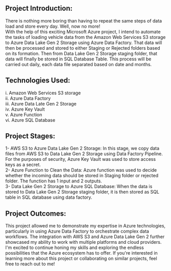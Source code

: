 ## Project Introduction:
There is nothing more boring than having to repeat the same steps of data load and store every day. Well, now no more!\
With the help of this exciting Microsoft Azure project, I intend to automate the tasks of loading vehicle data from the Amazon Web Services S3 storage to Azure Data Lake Gen 2 Storage using Azure Data Factory. That data will then be processed and stored to either Staging or Rejected folders based on its formation. Then from Data Lake Gen 2 Storage staging folder, that data will finally be stored in SQL Database Table. This process will be carried out daily, each data file separated based on date and months.
## Technologies Used:
i.	Amazon Web Services S3 storage\
ii.	Azure Data Factory\
iii.	Azure Data Late Gen 2 Storage\
iv.	Azure Key Vault\
v.	Azure Function\
vi.	Azure SQL Database
## Project Stages:
1-	AWS S3 to Azure Data Lake Gen 2 Storage:
In this stage, we copy data files from AWS S3 to Data Lake Gen 2 Storage using Data Factory Pipeline. For the purposes of security, Azure Key Vault was used to store access keys as a secret.\
2-	Azure Function to Clean the Data:
Azure function was used to decide whether the incoming data should be stored in Staging folder or rejected folder. The function has 1 input and 2 outputs.\
3-	Data Lake Gen 2 Storage to Azure SQL Database:
When the data is stored to Data Lake Gen 2 Storage staging folder, it is then stored as SQL table in SQL database using data factory.
## Project Outcomes:
This project allowed me to demonstrate my expertise in Azure technologies, particularly in using Azure Data Factory to orchestrate complex data workflows. The integration with AWS S3 and Azure Data Lake Gen 2 further showcased my ability to work with multiple platforms and cloud providers.\
I'm excited to continue honing my skills and exploring the endless possibilities that the Azure ecosystem has to offer. If you're interested in learning more about this project or collaborating on similar projects, feel free to reach out to me!
